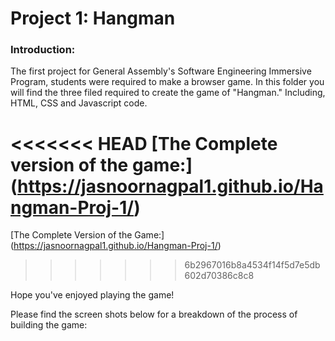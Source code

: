 # Project 1: Hangman 

### **Introduction:**

The first project for General Assembly's Software Engineering Immersive Program, students were required to make a browser game. In this folder you will find the three filed required to create the game of "Hangman." Including, HTML, CSS and Javascript code. 

<<<<<<< HEAD
[The Complete version of the game:] (https://jasnoornagpal1.github.io/Hangman-Proj-1/)
=======
[The Complete Version of the Game:] (https://jasnoornagpal1.github.io/Hangman-Proj-1/)





>>>>>>> 6b2967016b8a4534f14f5d7e5db602d70386c8c8

Hope you've enjoyed playing the game!

Please find the screen shots below for a breakdown of the process of building the game:
